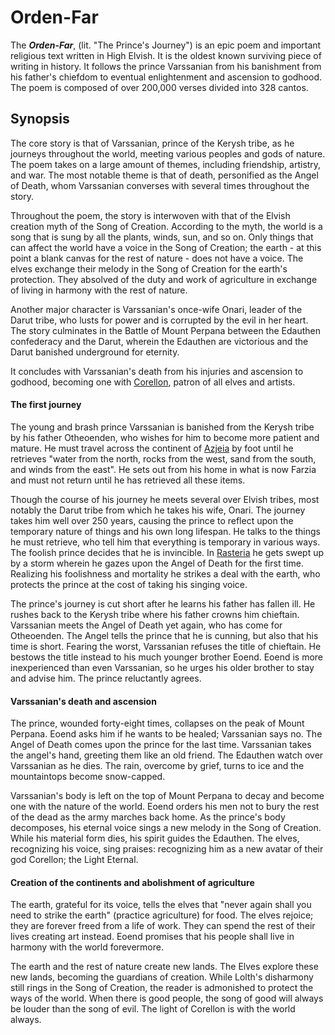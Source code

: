 # Orden-Far

The **_Orden-Far_**, (lit. "The Prince's Journey") is an epic poem and important religious text written in High Elvish. It is the oldest known surviving piece of writing in history. It follows the prince Varssanian from his banishment from his father's chiefdom to eventual enlightenment and ascension to godhood. The poem is composed of over 200,000 verses divided into 328 cantos.

## Synopsis

The core story is that of Varssanian, prince of the Kerysh tribe, as he journeys throughout the world, meeting various peoples and gods of nature. The poem takes on a large amount of themes, including  friendship, artistry, and war. The most notable theme is that of death,  personified as the Angel of Death, whom Varssanian converses with  several times throughout the story.

Throughout the poem, the story is interwoven with that of the Elvish creation myth of the Song of Creation. According to the myth, the world is a song that is sung by all the plants, winds, sun, and so on. Only things that can affect the world have a voice in the Song of Creation; the earth - at this point a blank canvas for the rest of nature - does not have a voice. The elves exchange their melody in the Song of Creation for the  earth's protection. They absolved of the duty and work of agriculture in exchange of living in harmony with the rest of nature.

Another major character is Varssanian's once-wife Onari, leader of the Darut tribe, who lusts for power and is corrupted by the evil in her heart. The story culminates in the Battle of Mount Perpana between the Edauthen confederacy and the Darut, wherein the Edauthen are victorious and the Darut banished underground for eternity.

It concludes with Varssanian's death from his injuries and ascension to godhood, becoming one with [Corellon](Corellon), patron of all elves and artists.

#### The first journey

The young and brash prince Varssanian is banished from the Kerysh tribe by his father Otheoenden, who wishes for him to become more patient and mature. He must travel across the continent of [Azjeia](Azjeia) by foot until he retrieves "water from the north, rocks from the west, sand from the  south, and winds from the east". He sets out from his home in what is now Farzia and must not return until he has retrieved all these items.

Though the course of his journey he meets several over Elvish tribes, most notably the Darut tribe from which he takes his wife, Onari. The journey takes him well over 250 years, causing the prince to reflect upon the temporary nature of things and his own long lifespan. He talks to the things he must retrieve, who tell him that everything is temporary in various ways. The foolish prince decides that he is invincible. In  [Rasteria](Rasteria) he gets swept up by a storm wherein he gazes upon the Angel of Death for the first time. Realizing his foolishness and mortality he strikes a deal with the earth, who protects the prince at the cost of taking his singing voice.

The prince's journey is cut short after he learns his father has fallen ill. He rushes back to the Kerysh tribe where his father crowns him chieftain. Varssanian meets the Angel of Death yet again, who has come for Otheoenden. The Angel tells the prince that he is cunning, but also  that his time is short. Fearing the worst, Varssanian refuses the title of chieftain. He bestows the title instead to his much younger brother Eoend. Eoend is more inexperienced than even Varssanian, so he urges his older brother to stay and advise him. The prince reluctantly agrees.

#### Varssanian's death and ascension

The prince, wounded forty-eight times, collapses on the peak of Mount Perpana. Eoend asks him if he wants to be healed; Varssanian says no. The Angel of Death comes upon the prince for the last time. Varssanian takes the angel's hand, greeting them like an old friend. The Edauthen watch over Varssanian as he dies. The rain, overcome by grief, turns to ice and the mountaintops become snow-capped.

Varssanian's body is left on the top of Mount Perpana to decay and become one with the nature of the world. Eoend orders his men not to bury the rest of the dead as the army marches back home. As the prince's body decomposes, his eternal voice sings a new melody in the Song of Creation. While his material form dies, his spirit guides the Edauthen. The elves, recognizing his voice, sing praises: recognizing him as a new avatar of their god Corellon; the Light Eternal. 

#### Creation of the continents and abolishment of agriculture

The earth, grateful for its voice, tells the elves that "never again shall you need to strike the earth" (practice agriculture) for food. The elves rejoice; they are forever freed from a life of work. They can spend the rest of their lives creating art instead. Eoend promises that his people shall live in harmony with the world forevermore.

The earth and the rest of nature create new lands. The Elves explore these  new lands, becoming the guardians of creation. While Lolth's disharmony still rings in the Song of Creation, the reader is admonished to protect the ways of the world. When there is good people, the song of good will always be louder than the song of evil. The light of Corellon is with the world always.


